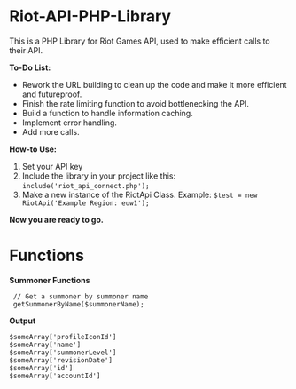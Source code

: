 # Riot-API-PHP-Library
This is a PHP Library for Riot Games API, used to make efficient calls to their API.

**To-Do List:**
- Rework the URL building to clean up the code and make it more efficient and futureproof.
- Finish the rate limiting function to avoid bottlenecking the API.
- Build a function to handle information caching.
- Implement error handling.
- Add more calls.

**How-to Use:**
1. Set your API key
2. Include the library in your project like this: `include('riot_api_connect.php');`
3. Make a new instance of the RiotApi Class. Example: `$test = new RiotApi('Example Region: euw1');`

**Now you are ready to go.**

# Functions

**Summoner Functions**
   

     // Get a summoner by summoner name
     getSummonerByName($summonerName);

**Output**

    $someArray['profileIconId']
    $someArray['name']
    $someArray['summonerLevel']
    $someArray['revisionDate']
    $someArray['id']
    $someArray['accountId']
